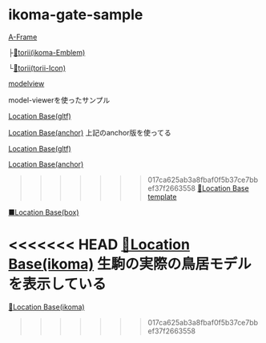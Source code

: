 # ikoma-gate-sample

[A-Frame](./A-Frame-Sample)

├[👷torii(ikoma-Emblem)](./A-Frame-ikoma-Emblem/)

└[👷torii(torii-Icon)](./A-Frame-ikoma-toriiIcon/)

[modelview](./AR-VR-Sample)

model-viewerを使ったサンプル


[Location Base(gltf)](./location-based-ar-sample/)

[Location Base(anchor)](./location-based-ar-sample-anchor)
上記のanchor版を使ってる

[Location Base(gltf)](./location-based-ar-sample/)

[Location Base(anchor)](./location-based-ar-sample-anchor)

>>>>>>> 017ca625ab3a8fbaf0f5b37ce7bbef37f2663558
[👷Location Base template](./location-based-ar-sample-template/)

[■Location Base(box)](./location-based-box-sample/)

<<<<<<< HEAD
[🤞Location Base(ikoma)](./location-based-ikoma/)
生駒の実際の鳥居モデルを表示している
=======
[🤞Location Base(ikoma)](./location-based-ikoma/)
>>>>>>> 017ca625ab3a8fbaf0f5b37ce7bbef37f2663558

